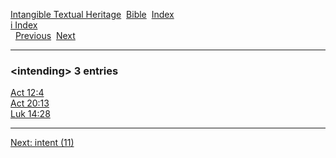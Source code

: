 [Intangible Textual Heritage](../../index)  [Bible](../index) 
[Index](index)   
[i Index](_i_)  
  [Previous](c05884)  [Next](c05886) 

------------------------------------------------------------------------

### &lt;intending&gt; 3 entries

[Act 12:4](../kjv/act012.htm#004)  
[Act 20:13](../kjv/act020.htm#013)  
[Luk 14:28](../kjv/luk014.htm#028)  

------------------------------------------------------------------------

[Next: intent (11)](c05886)
